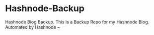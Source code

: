 # Hashnode-Backup
Hashnode Blog Backup. This is a Backup Repo for my Hashnode Blog. Automated by Hashnode ~

